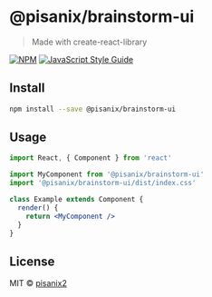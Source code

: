 # @pisanix/brainstorm-ui

> Made with create-react-library

[![NPM](https://img.shields.io/npm/v/@pisanix/brainstorm-ui.svg)](https://www.npmjs.com/package/@pisanix/brainstorm-ui) [![JavaScript Style Guide](https://img.shields.io/badge/code_style-standard-brightgreen.svg)](https://standardjs.com)

## Install

```bash
npm install --save @pisanix/brainstorm-ui
```

## Usage

```jsx
import React, { Component } from 'react'

import MyComponent from '@pisanix/brainstorm-ui'
import '@pisanix/brainstorm-ui/dist/index.css'

class Example extends Component {
  render() {
    return <MyComponent />
  }
}
```

## License

MIT © [pisanix2](https://github.com/pisanix2)
